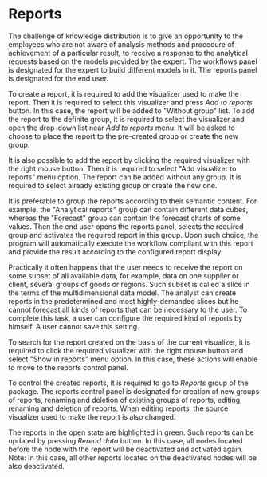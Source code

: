# Reports

The challenge of knowledge distribution is to give an opportunity to the employees who are not aware of analysis methods and procedure of achievement of a particular result, to receive a response to the analytical requests based on the models provided by the expert. The workflows panel is designated for the expert to build different models in it. The reports panel is designated for the end user.

To create a report, it is required to add the visualizer used to make the report. Then it is required to select this visualizer and press *Add to reports* button. In this case, the report will be added to "Without group" list. To add the report to the definite group, it is required to select the visualizer and open the drop-down list near *Add to reports* menu. It will be asked to choose to place the report to the pre-created group or create the new group.

It is also possible to add the report by clicking the required visualizer with the right mouse button. Then it is required to select "Add visualizer to reports" menu option. The report can be added without any group. It is required to select already existing group or create the new one.

It is preferable to group the reports according to their semantic content. For example, the "Analytical reports" group can contain different data cubes, whereas the "Forecast" group can contain the forecast charts of some values. Then the end user opens the reports panel, selects the required group and activates the required report in this group. Upon such choice, the program will automatically execute the workflow compliant with this report and provide the result according to the configured report display.

Practically it often happens that the user needs to receive the report on some subset of all available data, for example, data on one supplier or client, several groups of goods or regions. Such subset is called a slice in the terms of the multidimensional data model. The analyst can create reports in the predetermined and most highly-demanded slices but he cannot forecast all kinds of reports that can be necessary to the user. To complete this task, a user can configure the required kind of reports by himself. A user cannot save this setting.

To search for the report created on the basis of the current visualizer, it is required to click the required visualizer with the right mouse button and select "Show in reports" menu option. In this case, these actions will enable to move to the reports control panel.

To control the created reports, it is required to go to *Reports* group of the package. The reports control panel is designated for creation of new groups of reports, renaming and deletion of existing groups of reports, editing, renaming and deletion of reports. When editing reports, the source visualizer used to make the report is also changed.

The reports in the open state are highlighted in green. Such reports can be updated by pressing *Reread data* button. In this case, all nodes located before the node with the report will be deactivated and activated again. Note: In this case, all other reports located on the deactivated nodes will be also deactivated.